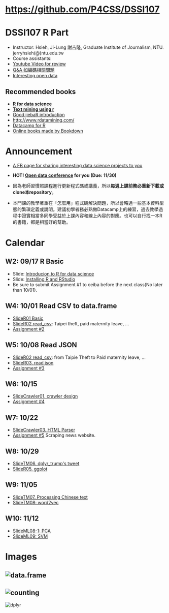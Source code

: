 # https://github.com/P4CSS/DSSI107

# DSSI107 R Part

* Instructor: Hsieh, Ji-Lung 謝吉隆, Graduate Institute of Journalism, NTU. jerryhsieh(@)ntu.edu.tw
* Course assistants:
* [Youtube Video for review](https://www.youtube.com/playlist?list=PLK0n8HKZQ_VfJcqBGlcAc0IKoY00mdF1B)
* [Q&A 如編碼相關問題](QA.md)
* [Interesting open data](https://github.com/P4CSS/p4css.github.io/blob/master/data.md)

## Recommended books

* **[R for data science](http://r4ds.had.co.nz/introduction.html)**
* **[Text mining using r](http://tidytextmining.com/)**
* [Good jiebaR introduction](http://blog.fens.me/r-word-jiebar/)
* http://www.rdatamining.com/
* [Datacamp for R](https://www.datacamp.com/courses/tech:r)
* [Online books made by Bookdown](https://bookdown.org/)


# Announcement
* [A FB page for sharing interesting data science projects to you](https://www.facebook.com/p4css/)
* **HOT! [Open data conference](https://github.com/P4CSS/p4css.github.io/blob/master/img/competition.jpg) for you (Due: 11/30)**

* 因為老師習慣照課程進行更新程式碼或講義，所以**每週上課前務必重新下載或clone本repository**。
* 本門課的教學著重在「怎麼用」程式碼解決問題，所以會略過一些基本資料型態的繁瑣定義或說明。建議初學者務必熟做Datacamp上的練習，過去教學過程中證實相當多同學受益於上課內容和線上內容的對應。也可以自行找一本R的書籍，都是相當好的幫助。

# Calendar

## W2: 09/17 R Basic
* Slide: [Introducion to R for data science](https://docs.google.com/presentation/d/e/2PACX-1vTSSfrUAnwy-mlcA7I3YBj1NeCTZY6z8b--cuyOqtg-p7-GbMmF11JejhGb6sOoogBbaSKMxpYSLcem/pub?start=false&loop=false&delayms=3000)
* Slide: [Installing R and RStudio](https://docs.google.com/presentation/d/e/2PACX-1vSNj-P2-8cJptSy-eRMKXs4eSNgLgeaCHiF22THEDkmijIXaqFA8U67T3Lp-iR0ibXssD-NHUq5DEG2/pub?start=false&loop=false&delayms=3000&slide=id.g27addf16d4_0_67)
* Be sure to submit Assignment #1 to ceiba before the next class(No later than 10/01).

## W4: 10/01 Read CSV to data.frame
* [SlideR01 Basic](https://docs.google.com/presentation/d/1gvWK2qDZuwR7lRrCLfVwfzrMBt1Dw2yFcG8LeoNgLrA/edit?usp=sharing)
* [SlideR02 read_csv](https://docs.google.com/presentation/d/1vzJL2YU-kWKeM66bLxRFrdXLleWC_mbRFhXi-xkDuqM/edit?usp=sharing): Taipei theft, paid maternity leave, ...
* [Assignment #2](https://github.com/P4CSS/DSSI107/blob/master/Assignments.md#assignment-2-no-later-than-1007-2359-3-points)

## W5: 10/08 Read JSON
* [SlideR02 read_csv](https://docs.google.com/presentation/d/1vzJL2YU-kWKeM66bLxRFrdXLleWC_mbRFhXi-xkDuqM/edit?usp=sharing): from Taipie Theft to Paid maternity leave, ...
* [SlideR03. read json](https://docs.google.com/presentation/d/e/2PACX-1vSHPm_O02O1BQotytOXuL6GV4crFSt90Y3Q5AzJ_Od0_ay7WBZT-Wh8Erll-3EbbbsUmaj5LyqhkWek/pub?start=false&loop=false&delayms=3000)
* [Assignment #3](https://github.com/P4CSS/DSSI107/blob/master/Assignments.md#assignment-3-no-later-than-1014-2359-3-points)

## W6: 10/15
* [SlideCrawler01. crawler design](https://docs.google.com/presentation/d/e/2PACX-1vRW84XoB5sFRT1Eg-GrK4smX23qoNkFffz_h8oRU4AIvJAgrrxBn8059_0UeHv_pFBks_Z37vNbLGai/pub?start=false&loop=false&delayms=3000)
* [Assignment #4](https://github.com/P4CSS/DSSI107/blob/master/Assignments.md#assignment-4-try-to-scrape-10-pages-of-one-sites-listed-as-follows)

## W7: 10/22
* [SlideCrawler03. HTML Parser](https://docs.google.com/presentation/d/e/2PACX-1vSGeNG6BcEUNjhZjqo1obJ9bijuMjKJ0WhEva29-AuishNv779rSC0nDShfkR5HcWp4EdlRUBaaiG0M/pub?start=false&loop=false&delayms=3000)
* [Assignment #5](Assignments.md#assignment-5-scraping-news-report) Scraping news website.

## W8: 10/29
* [SlideTM06. dplyr_trump's tweet](https://docs.google.com/presentation/d/e/2PACX-1vRNLWSWiTePNA5tmAhFcbkFWEzfa0LFiG0FENhalVpxz2lG2Z1lZ8pJHacaKHWpnC1SYhR-qxQOnKb7/pub?start=false&loop=false&delayms=3000)
* [SlideR05. ggplot](https://docs.google.com/presentation/d/e/2PACX-1vR0MIoaDm9YaEvop3wYAYHnr5O-kCPtK2AlS9QR8zpgeoCBQCfJ39q55VrK4RvM_UJg18JDQa1I_pgJ/pub?start=false&loop=false&delayms=3000)

## W9: 11/05
* [SlideTM07. Processing Chinese text](https://docs.google.com/presentation/d/e/2PACX-1vRTSSO_8JuLTK_1OyM9eDrogA-K2fhXQwlKxh1PpRvNavkurCCcKBNftv9MpKGYM6EDXtNnqZvPDdKy/pub?start=false&loop=false&delayms=3000)
* [SlideTM08: word2vec](https://docs.google.com/presentation/d/e/2PACX-1vSaDbagemtALMf0F5CJViNvLUI7U7cGJtelziV5IdKOridKI28DQ85sWWpVa1Y_1G3vH0bkKMAzW-XZ/pub?start=false&loop=false&delayms=3000)

## W10: 11/12
* [SlideML08-1: PCA](https://docs.google.com/presentation/d/e/2PACX-1vRhbsGGw0xYHisqd9IxqiOJ7iDYic0WjipPEwlI3J8LkaBYokP20oyOlKiGE7lyXBCAhBnBL4harpmV/pub?start=false&loop=false&delayms=3000)
* [SlideML09: SVM](https://docs.google.com/presentation/d/e/2PACX-1vRVudHBYlfrtXZDu7zIdbde3_dB3gIXrl6S0lMSARfRfA__m0TPL-AmQvVMdEIE6BqU6dLgQWJ-QYwP/pub?start=false&loop=false&delayms=3000)


# Images
![data.frame](img/dataframe.png)
---
![counting](img/counting.png)
---
![dplyr](img/dplyr.png)
